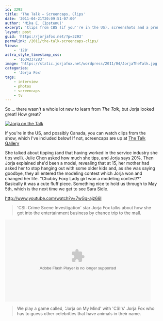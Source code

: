 ```yaml
---
id: 3293
title: 'The Talk — Screencaps, Clips'
date: '2011-04-21T20:09:51-07:00'
author: 'Mika E. (Ipstenu)'
excerpt: 'Clips from CBS (if you''re in the US), screenshots and a promo photo if you''re not!'
layout: post
guid: 'https://jorjafox.net/?p=3293'
permalink: /2011/the-talk-screencaps-clips/
Views:
    - '128'
astra_style_timestamp_css:
    - '1634337283'
image: 'https://static.jorjafox.net/wordpress/2011/04/JorjaTheTalk.jpg'
categories:
    - 'Jorja Fox'
tags:
    - interview
    - photos
    - screencaps
    - tv
---
```


So ... there wasn't a whole lot new to learn from _The Talk_, but Jorja looked great!  How great?

<a href="https://jorjafox.net/gallery/tv/talkshow/20110421-thetalk/JorjaTheTalk.jpg"><img src="https://jorjafox.net/gallery/cache/tv/talkshow/20110421-thetalk/JorjaTheTalk_595.jpg" alt="Jorja on the Talk" /></a>

If you're in the US, and possibly Canada, you can watch clips from the show, which I've included below!  If not, screencaps are up at <a href="https://jorjafox.net/gallery/tv/talkshow/20110421-thetalk/">The Talk Gallery</a>

She talked about tipping (and that having worked in the service industry she tips well).  Julie Chen asked how much she tips, and Jorja says 20%.  Then Jorja explained she'd been a model, revealing that at 15, her mother had asked her to stop hanging out with some older kids and, as she was saying goodbye, they all entered the modeling contest which Jorja won and changed her life.  "Chubby Foxy Lady girl won a modeling contest!?"  Basically it was a cute fluff piece.  Something nice to hold us through to May 5th, which is the next time we get to see Sara Sidle.

http://www.youtube.com/watch?v=7wGg-ajz66I

<blockquote>'CSI: Crime Scene Investigation' star Jorja Fox talks about how she got into the entertainment business by chance trip to the mall.</blockquote>

<object width="480" height="270"><param name="movie" value="http://www.cbs.com/e/O4PC2LgkcpeZL0bfMAN4nUAmxzNBmVVD/cbs/1/" /><param name="allowFullScreen" value="true"></param><param name="allowScriptAccess" value="always"></param><embed width="480" height="270" src="http://www.cbs.com/e/O4PC2LgkcpeZL0bfMAN4nUAmxzNBmVVD/cbs/1/" allowFullScreen="true" allowScriptAccess="always" type="application/x-shockwave-flash"></embed></object>

<blockquote>We play a game called, 'Jorja on My Mind' with 'CSI's' Jorja Fox who has to guess other celebrities that have animals in their name.</blockquote>
